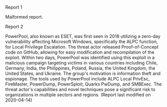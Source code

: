 
Report 1

Malformed report.





Report 2

PowerPool, also known as ESET, was first seen in 2018 utilizing a zero-day vulnerability affecting Microsoft Windows, specifically the ALPC function, for Local Privilege Escalation. The threat actor released Proof-of-Concept code on GitHub, allowing for easy modification and recompilation of the exploit. Within two days, PowerPool was identified using this exploit in a malicious campaign targeting victims in various countries including Chile, Germany, India, the Philippines, Poland, Russia, the United Kingdom, the United States, and Ukraine. The group's motivation is information theft and espionage. The tools used by PowerPool include ALPC Local PrivEsc, FireMaster, PowerDump, PowerSploit, Quarks PwDump, and SMBExec. The threat actor's capabilities and novel techniques pose a significant risk to organizations in multiple sectors and regions. (Report last modified on 2020-04-14)


